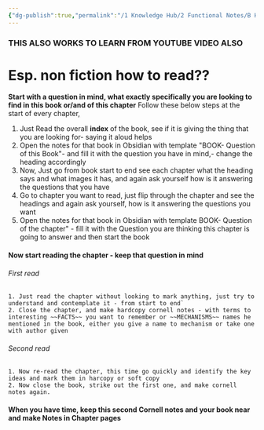 ```yaml
---
{"dg-publish":true,"permalink":"/1 Knowledge Hub/2 Functional Notes/B How To/How to read a Book-Nonfiction/","noteIcon":""}
---
```


### THIS ALSO WORKS TO LEARN FROM YOUTUBE VIDEO ALSO 
# Esp. non fiction how to read??
**Start with a question in mind, what exactly specifically you are looking to find in this book or/and of this chapter**
Follow these below steps at the start of every chapter,
1. Just Read the overall **index** of the book, see if it is giving the thing that you are looking for- saying it aloud helps
2. Open the notes for that book in Obsidian with template "BOOK- Question of this Book"- and fill it with the question you have in mind,- change the heading accordingly
3. Now, Just go from book start to end see each chapter what the heading says and what images it has, and again ask yourself how is it answering the questions that you have
4. Go to chapter you want to read, just flip through the chapter and see the headings and again ask yourself, how is it answering the questions you want
5. Open the notes for that book in Obsidian with template BOOK- Question of the chapter" - fill it with the Question you are thinking this chapter is going to answer and then start the book
#### Now start reading the chapter - keep that question in mind
###### First read
    1. Just read the chapter without looking to mark anything, just try to understand and contemplate it - from start to end`
	2. Close the chapter, and make hardcopy cornell notes - with terms to interesting ~~FACTS~~ you want to remember or ~~MECHANISMS~~ names he mentioned in the book, either you give a name to mechanism or take one with author given
###### Second read
	1. Now re-read the chapter, this time go quickly and identify the key ideas and mark them in harcopy or soft copy
	2. Now close the book, strike out the first one, and make cornell notes again.
#### When you have time, keep this  second Cornell notes and your  book near and make Notes in Chapter pages
